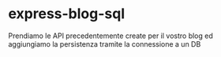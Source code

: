 # express-blog-sql
Prendiamo le API precedentemente create per il vostro blog ed aggiungiamo la persistenza tramite la connessione a un DB
